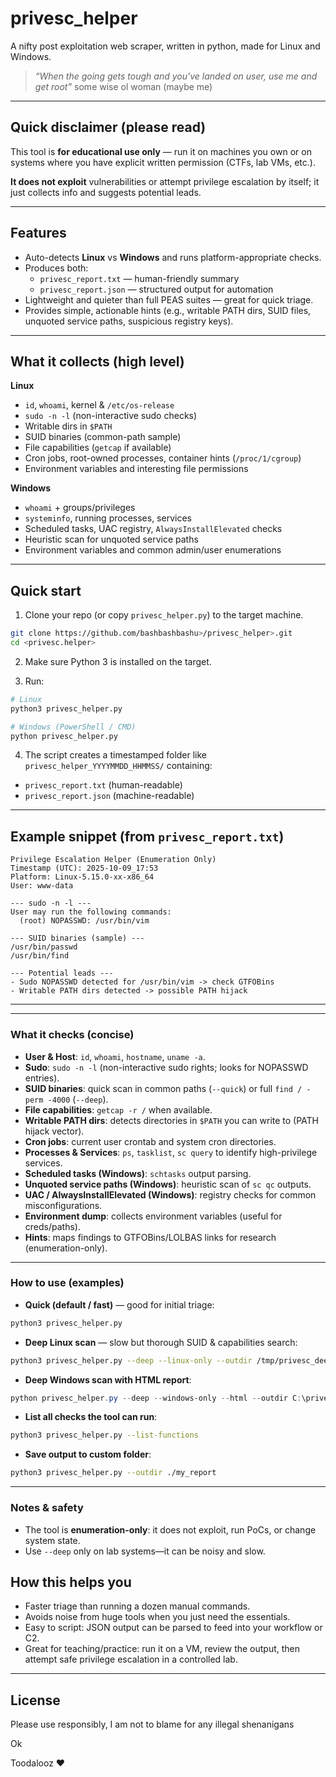 # privesc_helper 

A nifty post exploitation web scraper, written in python, made for Linux and Windows. 

> _“When the going gets tough and you've landed on user, use me and get root”_ some wise ol woman (maybe me)

---

##  Quick disclaimer (please read)
This tool is **for educational use only** — run it on machines you own or on systems where you have explicit written permission (CTFs, lab VMs, etc.).

**It does not exploit** vulnerabilities or attempt privilege escalation by itself; it just collects info and suggests potential leads.

---

## Features
- Auto-detects **Linux** vs **Windows** and runs platform-appropriate checks.  
- Produces both:
  - `privesc_report.txt` — human-friendly summary  
  - `privesc_report.json` — structured output for automation  
- Lightweight and quieter than full PEAS suites — great for quick triage.  
- Provides simple, actionable hints (e.g., writable PATH dirs, SUID files, unquoted service paths, suspicious registry keys).

---

##  What it collects (high level)

**Linux**
- `id`, `whoami`, kernel & `/etc/os-release`  
- `sudo -n -l` (non-interactive sudo checks)  
- Writable dirs in `$PATH`  
- SUID binaries (common-path sample)  
- File capabilities (`getcap` if available)  
- Cron jobs, root-owned processes, container hints (`/proc/1/cgroup`)  
- Environment variables and interesting file permissions

**Windows**
- `whoami` + groups/privileges  
- `systeminfo`, running processes, services  
- Scheduled tasks, UAC registry, `AlwaysInstallElevated` checks  
- Heuristic scan for unquoted service paths  
- Environment variables and common admin/user enumerations

---

##  Quick start

1. Clone your repo (or copy `privesc_helper.py`) to the target machine.

```bash
git clone https://github.com/bashbashbashu>/privesc_helper>.git
cd <privesc.helper>
```

2. Make sure Python 3 is installed on the target.

3. Run:

```bash
# Linux
python3 privesc_helper.py

# Windows (PowerShell / CMD)
python privesc_helper.py
```

4. The script creates a timestamped folder like `privesc_helper_YYYYMMDD_HHMMSS/` containing:
- `privesc_report.txt` (human-readable)  
- `privesc_report.json` (machine-readable)

---

##  Example snippet (from `privesc_report.txt`)

```
Privilege Escalation Helper (Enumeration Only)
Timestamp (UTC): 2025-10-09_17:53
Platform: Linux-5.15.0-xx-x86_64
User: www-data

--- sudo -n -l ---
User may run the following commands:
  (root) NOPASSWD: /usr/bin/vim

--- SUID binaries (sample) ---
/usr/bin/passwd
/usr/bin/find

--- Potential leads ---
- Sudo NOPASSWD detected for /usr/bin/vim -> check GTFOBins
- Writable PATH dirs detected -> possible PATH hijack
```

---

---

### What it checks (concise)
- **User & Host**: `id`, `whoami`, `hostname`, `uname -a`.
- **Sudo**: `sudo -n -l` (non-interactive sudo rights; looks for NOPASSWD entries).
- **SUID binaries**: quick scan in common paths (`--quick`) or full `find / -perm -4000` (`--deep`).
- **File capabilities**: `getcap -r /` when available.
- **Writable PATH dirs**: detects directories in `$PATH` you can write to (PATH hijack vector).
- **Cron jobs**: current user crontab and system cron directories.
- **Processes & Services**: `ps`, `tasklist`, `sc query` to identify high-privilege services.
- **Scheduled tasks (Windows)**: `schtasks` output parsing.
- **Unquoted service paths (Windows)**: heuristic scan of `sc qc` outputs.
- **UAC / AlwaysInstallElevated (Windows)**: registry checks for common misconfigurations.
- **Environment dump**: collects environment variables (useful for creds/paths).
- **Hints**: maps findings to GTFOBins/LOLBAS links for research (enumeration-only).

---

### How to use (examples)
- **Quick (default / fast)** — good for initial triage:
```bash
python3 privesc_helper.py
```

- **Deep Linux scan** — slow but thorough SUID & capabilities search:
```bash
python3 privesc_helper.py --deep --linux-only --outdir /tmp/privesc_deep
```

- **Deep Windows scan with HTML report**:
```powershell
python privesc_helper.py --deep --windows-only --html --outdir C:\privesc_out
```

- **List all checks the tool can run**:
```bash
python3 privesc_helper.py --list-functions
```

- **Save output to custom folder**:
```bash
python3 privesc_helper.py --outdir ./my_report
```

---

### Notes & safety
- The tool is **enumeration-only**: it does not exploit, run PoCs, or change system state.  
- Use `--deep` only on lab systems—it can be noisy and slow.  


## How this helps you
- Faster triage than running a dozen manual commands.  
- Avoids noise from huge tools when you just need the essentials.  
- Easy to script: JSON output can be parsed to feed into your workflow or C2.  
- Great for teaching/practice: run it on a VM, review the output, then attempt safe privilege escalation in a controlled lab.

---

##  License
Please use responsibly, I am not to blame for any illegal shenanigans 

Ok 

Toodalooz ❤️

